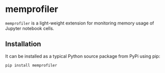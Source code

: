 # memprofiler

`memprofiler` is a light-weight extension for monitoring memory usage of Jupyter notebook cells.


## Installation

It can be installed as a typical Python source package from PyPi using pip:
```
pip install memprofiler
```


